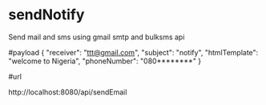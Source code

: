 # sendNotify
Send mail and sms using gmail smtp and bulksms api

#payload
{
    "receiver": "ttt@gmail.com",
    "subject": "notify",
    "htmlTemplate": "welcome to Nigeria",
    "phoneNumber": "080********"
}


#url

http://localhost:8080/api/sendEmail

